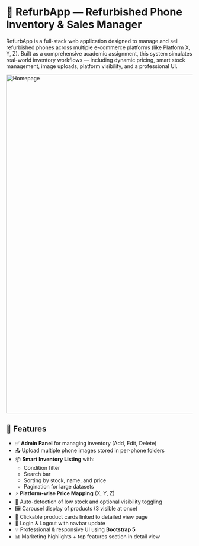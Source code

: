 # 📱 RefurbApp — Refurbished Phone Inventory & Sales Manager

RefurbApp is a full-stack web application designed to manage and sell refurbished phones across multiple e-commerce platforms (like Platform X, Y, Z). Built as a comprehensive academic assignment, this system simulates real-world inventory workflows — including dynamic pricing, smart stock management, image uploads, platform visibility, and a professional UI.

<img width="817" height="917" alt="Homepage" src="https://github.com/user-attachments/assets/a23c7424-c7cd-40d4-8635-e4e1ef734e01" />

## 🌟 Features

- ✅ **Admin Panel** for managing inventory (Add, Edit, Delete)
- 📤 Upload multiple phone images stored in per-phone folders
- 📦 **Smart Inventory Listing** with:
  - Condition filter
  - Search bar
  - Sorting by stock, name, and price
  - Pagination for large datasets
- ⚡ **Platform-wise Price Mapping** (X, Y, Z)
- 🧠 Auto-detection of low stock and optional visibility toggling
- 🖼️ Carousel display of products (3 visible at once)
- 🛒 Clickable product cards linked to detailed view page
- 🔐 Login & Logout with navbar update
- 💡 Professional & responsive UI using **Bootstrap 5**
- 📊 Marketing highlights + top features section in detail view

